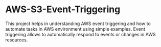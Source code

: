 # AWS-S3-Event-Triggering
This project helps in  understanding AWS event triggering and how to automate tasks in  AWS environment using simple examples. Event triggering allows to automatically respond to events or changes in  AWS resources.
